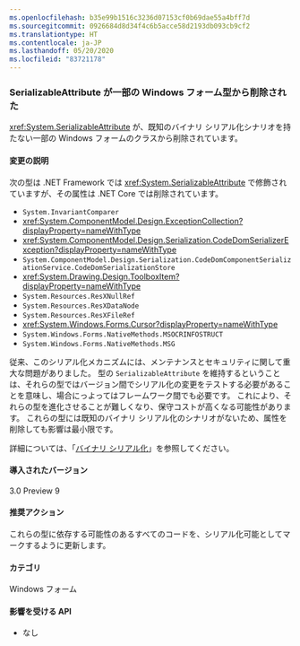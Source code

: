 ```yaml
---
ms.openlocfilehash: b35e99b1516c3236d07153cf0b69dae55a4bff7d
ms.sourcegitcommit: 0926684d8d34f4c6b5acce58d2193db093cb9cf2
ms.translationtype: HT
ms.contentlocale: ja-JP
ms.lasthandoff: 05/20/2020
ms.locfileid: "83721178"
---
```

### <a name="serializableattribute-removed-from-some-windows-forms-types"></a>SerializableAttribute が一部の Windows フォーム型から削除された

<xref:System.SerializableAttribute> が、既知のバイナリ シリアル化シナリオを持たない一部の Windows フォームのクラスから削除されています。

#### <a name="change-description"></a>変更の説明

次の型は .NET Framework では <xref:System.SerializableAttribute> で修飾されていますが、その属性は .NET Core では削除されています。

- `System.InvariantComparer`
- <xref:System.ComponentModel.Design.ExceptionCollection?displayProperty=nameWithType>
- <xref:System.ComponentModel.Design.Serialization.CodeDomSerializerException?displayProperty=nameWithType>
- `System.ComponentModel.Design.Serialization.CodeDomComponentSerializationService.CodeDomSerializationStore`
- <xref:System.Drawing.Design.ToolboxItem?displayProperty=nameWithType>
- `System.Resources.ResXNullRef`
- `System.Resources.ResXDataNode`
- `System.Resources.ResXFileRef`
- <xref:System.Windows.Forms.Cursor?displayProperty=nameWithType>
- `System.Windows.Forms.NativeMethods.MSOCRINFOSTRUCT`
- `System.Windows.Forms.NativeMethods.MSG`

従来、このシリアル化メカニズムには、メンテナンスとセキュリティに関して重大な問題がありました。 型の `SerializableAttribute` を維持するということは、それらの型ではバージョン間でシリアル化の変更をテストする必要があることを意味し、場合にっよってはフレームワーク間でも必要です。 これにより、それらの型を進化させることが難しくなり、保守コストが高くなる可能性があります。 これらの型には既知のバイナリ シリアル化のシナリオがないため、属性を削除しても影響は最小限です。

詳細については、「[バイナリ シリアル化](~/docs/standard/serialization/binary-serialization.md)」を参照してください。

#### <a name="version-introduced"></a>導入されたバージョン

3.0 Preview 9

#### <a name="recommended-action"></a>推奨アクション

これらの型に依存する可能性のあるすべてのコードを、シリアル化可能としてマークするように更新します。

#### <a name="category"></a>カテゴリ

Windows フォーム

#### <a name="affected-apis"></a>影響を受ける API

- なし

<!--

#### Affected APIs

- Not detectable via API analysis

-->
